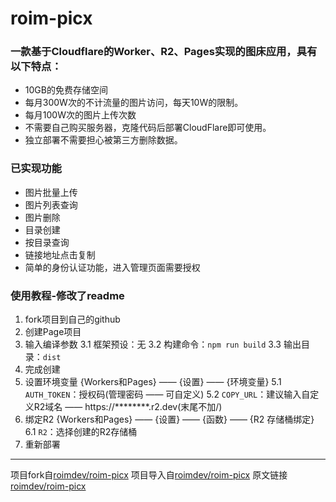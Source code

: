 # roim-picx 

### 一款基于Cloudflare的Worker、R2、Pages实现的图床应用，具有以下特点：

* 10GB的免费存储空间
* 每月300W次的不计流量的图片访问，每天10W的限制。
* 每月100W次的图片上传次数
* 不需要自己购买服务器，克隆代码后部署CloudFlare即可使用。
* 独立部署不需要担心被第三方删除数据。

### 已实现功能

* 图片批量上传
* 图片列表查询
* 图片删除
* 目录创建
* 按目录查询
* 链接地址点击复制
* 简单的身份认证功能，进入管理页面需要授权

### 使用教程-修改了readme

1. fork项目到自己的github
2. 创建Page项目
3. 输入编译参数
 3.1 框架预设：无
 3.2 构建命令：`npm run build`
 3.3 输出目录：`dist` 
4. 完成创建
5. 设置环境变量 {Workers和Pages} —— {设置} —— {环境变量}
 5.1 `AUTH_TOKEN`：授权码(管理密码 —— 可自定义)
 5.2 `COPY_URL`：建议输入自定义R2域名 —— https://********.r2.dev(末尾不加/)
6. 绑定R2 {Workers和Pages} —— {设置} —— {函数} —— {R2 存储桶绑定}
 6.1 `R2`：选择创建的R2存储桶
7. 重新部署

---

项目fork自[roimdev/roim-picx](https://github.com/roimdev/roim-picx)
项目导入自[roimdev/roim-picx](https://github.com/liangliangle/roim-picx)
原文链接[roimdev/roim-picx](https://blog.lianglianglee.com/posts/22b7ecba)
